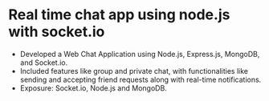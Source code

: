 # Real time chat app using node.js with socket.io

* Developed a Web Chat Application using Node.js, Express.js, MongoDB, and Socket.io.
* Included features like group and private chat, with functionalities like sending and accepting friend
requests along with real-time notifications.
* Exposure: Socket.io, Node.js and MongoDB.